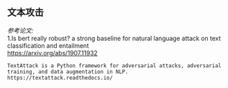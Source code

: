 ## 文本攻击

*参考论文:*\
1.Is bert really robust? a strong baseline for natural language attack on text classification and entailment\
https://arxiv.org/abs/1907.11932

~~~~~~~~~~~~~~~~~~~~~~~~~~~~~~~~~~~~~~~~~~~~\
TextAttack is a Python framework for adversarial attacks, adversarial training, and data augmentation in NLP.
https://textattack.readthedocs.io/
